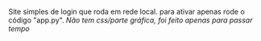 Site simples de login que roda em rede local. para ativar apenas rode o código "app.py". *Não tem css/parte gráfica, foi feito apenas para passar tempo*
